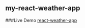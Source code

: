 ## my-react-weather-app
###Live Demo
[react-weather-app](https://mayashley.github.io/my-react-weather-app/)
